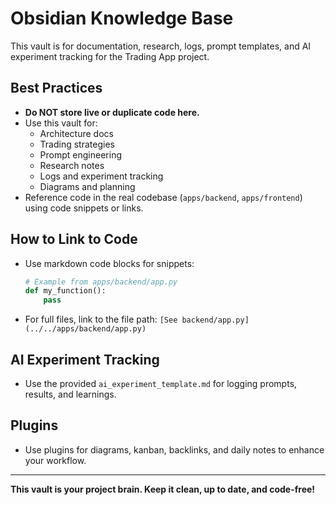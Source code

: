 # Obsidian Knowledge Base

This vault is for documentation, research, logs, prompt templates, and AI experiment tracking for the Trading App project.

## Best Practices
- **Do NOT store live or duplicate code here.**
- Use this vault for:
  - Architecture docs
  - Trading strategies
  - Prompt engineering
  - Research notes
  - Logs and experiment tracking
  - Diagrams and planning
- Reference code in the real codebase (`apps/backend`, `apps/frontend`) using code snippets or links.

## How to Link to Code
- Use markdown code blocks for snippets:
  ```python
  # Example from apps/backend/app.py
  def my_function():
      pass
  ```
- For full files, link to the file path:
  `[See backend/app.py](../../apps/backend/app.py)`

## AI Experiment Tracking
- Use the provided `ai_experiment_template.md` for logging prompts, results, and learnings.

## Plugins
- Use plugins for diagrams, kanban, backlinks, and daily notes to enhance your workflow.

---

**This vault is your project brain. Keep it clean, up to date, and code-free!** 